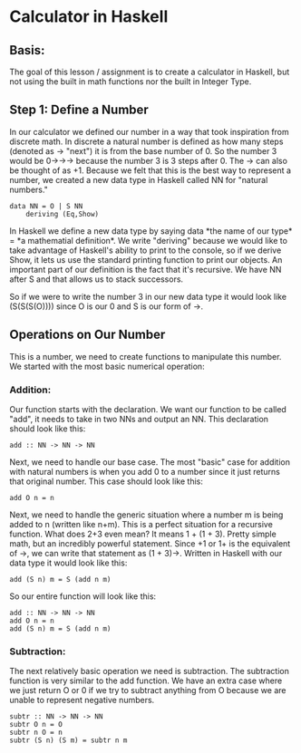 # Calculator in Haskell

## Basis:
The goal of this lesson / assignment is to create a calculator in Haskell, but not using the built in math functions nor the built in Integer Type.

## Step 1: Define a Number
In our calculator we defined our number in a way that took inspiration from discrete math. In discrete a natural number is defined as how many steps (denoted as -> "next") it is from the base number of 0. So the number 3 would be 0->->-> because the number 3 is 3 steps after 0. The -> can also be thought of as +1. Because we felt that this is the best way to represent a number, we created a new data type in Haskell called NN for "natural numbers." 
```
data NN = O | S NN
    deriving (Eq,Show)
```

In Haskell we define a new data type by saying data \*the name of our type\* = \*a mathematial definition\*. We write "deriving" because we would like to take advantage of Haskell's ability to print to the console, so if we derive Show, it lets us use the standard printing function to print our objects. An important part of our definition is the fact that it's recursive. We have NN after S and that allows us to stack successors. 

So if we were to write the number 3 in our new data type it would look like (S(S(S(O)))) since O is our 0 and S is our form of ->. 

## Operations on Our Number
This is a number, we need to create functions to manipulate this number. We started with the most basic numerical operation: 
### Addition:

Our function starts with the declaration. We want our function to be called "add", it needs to take in two NNs and output an NN. This declaration should look like this:
```
add :: NN -> NN -> NN
```

Next, we need to handle our base case. The most "basic" case for addition with natural numbers is when you add 0 to a number since it just returns that original number. This case should look like this:
```
add O n = n
```
Next, we need to handle the generic situation where a number m is being added to n (written like n+m). This is a perfect situation for a recursive function. What does 2+3 even mean? It means 1 + (1 + 3). Pretty simple math, but an incredibly powerful statement. Since +1 or 1+ is the equivalent of ->, we can write that statement as (1 + 3)->. Written in Haskell with our data type it would look like this:
```
add (S n) m = S (add n m)
```

So our entire function will look like this:
```
add :: NN -> NN -> NN
add O n = n
add (S n) m = S (add n m)
```

### Subtraction:
The next relatively basic operation we need is subtraction. The subtraction function is very similar to the add function. We have an extra case where we just return O or 0 if we try to subtract anything from O because we are unable to represent negative numbers.
```
subtr :: NN -> NN -> NN
subtr O n = O
subtr n O = n
subtr (S n) (S m) = subtr n m
```